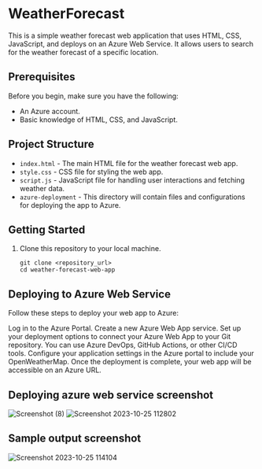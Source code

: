 # WeatherForecast

This is a simple weather forecast web application that uses HTML, CSS, JavaScript, and deploys on an Azure Web Service. It allows users to search for the weather forecast of a specific location.

## Prerequisites

Before you begin, make sure you have the following:

- An Azure account.
- Basic knowledge of HTML, CSS, and JavaScript.

## Project Structure

- `index.html` - The main HTML file for the weather forecast web app.
- `style.css` - CSS file for styling the web app.
- `script.js` - JavaScript file for handling user interactions and fetching weather data.
- `azure-deployment` - This directory will contain files and configurations for deploying the app to Azure.

## Getting Started

1. Clone this repository to your local machine.
   
   ```shell
   git clone <repository_url>
   cd weather-forecast-web-app

## Deploying to Azure Web Service

Follow these steps to deploy your web app to Azure:
 
 Log in to the Azure Portal.
 Create a new Azure Web App service.
 Set up your deployment options to connect your Azure Web App to your Git repository. You can use Azure DevOps, GitHub Actions, or other CI/CD tools.
 Configure your application settings in the Azure portal to include your OpenWeatherMap.
 Once the deployment is complete, your web app will be accessible on an Azure URL.

## Deploying azure web service screenshot

 ![Screenshot (8)](https://raw.githubusercontent.com/Yuvarajraghul/WeatherForecast/main/assets/113251653/bb73a9bd-a4bc-464c-b21c-17de33f3a24a)
 ![Screenshot 2023-10-25 112802](https://raw.githubusercontent.com/Yuvarajraghul/WeatherForecast/main/assets/113251653/13588234-1e6f-4976-ba8e-8c0ba3b9cfaf)

## Sample output screenshot

 ![Screenshot 2023-10-25 114104](https://raw.githubusercontent.com/Yuvarajraghul/WeatherForecast/main/assets/113251653/9b28ced7-678c-4df2-900e-46107410f796)





